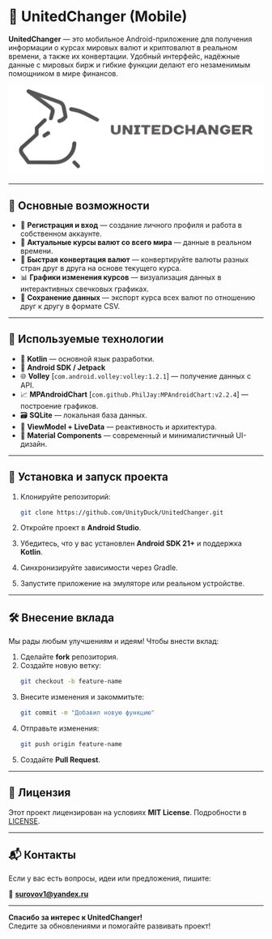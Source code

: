 # 📱 UnitedChanger (Mobile)

**UnitedChanger** — это мобильное Android-приложение для получения информации о курсах мировых валют и криптовалют в реальном времени, а также их конвертации. Удобный интерфейс, надёжные данные с мировых бирж и гибкие функции делают его незаменимым помощником в мире финансов.

![Logo](images/ReadMeIcon.png)

---

## 🔧 Основные возможности

- 🔐 **Регистрация и вход** — создание личного профиля и работа в собственном аккаунте.
- 💱 **Актуальные курсы валют со всего мира** — данные в реальном времени.
- 🔄 **Быстрая конвертация валют** — конвертируйте валюты разных стран друг в друга на основе текущего курса.
- 📊 **Графики изменения курсов** — визуализация данных в интерактивных свечковых графиках.
- 💾 **Сохранение данных** — экспорт курса всех валют по отношению друг к другу в формате CSV.

---

## 🧰 Используемые технологии

- 🧠 **Kotlin** — основной язык разработки.
- 🧩 **Android SDK / Jetpack**
- 🌐 **Volley** [`com.android.volley:volley:1.2.1`] — получение данных с API.
- 📈 **MPAndroidChart** [`com.github.PhilJay:MPAndroidChart:v2.2.4`] — построение графиков.
- 🗃 **SQLite** — локальная база данных.
- 🔄 **ViewModel + LiveData** — реактивность и архитектура.
- 🎨 **Material Components** — современный и минималистичный UI-дизайн.

---

## 🚀 Установка и запуск проекта

1. Клонируйте репозиторий:

   ```bash
   git clone https://github.com/UnityDuck/UnitedChanger.git
   ```

2. Откройте проект в **Android Studio**.

3. Убедитесь, что у вас установлен **Android SDK 21+** и поддержка **Kotlin**.

4. Синхронизируйте зависимости через Gradle.

5. Запустите приложение на эмуляторе или реальном устройстве.

---

## 🛠 Внесение вклада

Мы рады любым улучшениям и идеям! Чтобы внести вклад:

1. Сделайте **fork** репозитория.
2. Создайте новую ветку:
   ```bash
   git checkout -b feature-name
   ```
3. Внесите изменения и закоммитьте:
   ```bash
   git commit -m "Добавил новую функцию"
   ```
4. Отправьте изменения:
   ```bash
   git push origin feature-name
   ```
5. Создайте **Pull Request**.

---

## 📄 Лицензия

Этот проект лицензирован на условиях **MIT License**. Подробности в [LICENSE](LICENSE).

---

## 📬 Контакты

Если у вас есть вопросы, идеи или предложения, пишите:

📧 **surovov1@yandex.ru**

---

**Спасибо за интерес к UnitedChanger!**  
Следите за обновлениями и помогайте развивать проект!
